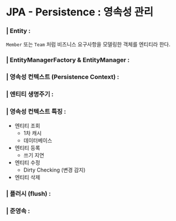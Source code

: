 # JPA - Persistence : 영속성 관리 

### | Entity : 

`Member` 또는 `Team` 처럼 비즈니스 요구사항을 모델링한 객체를 엔티티라 한다. 

### | EntityManagerFactory & EntityManager :

### | 영속성 컨텍스트 (Persistence Context) : 

### | 엔티티 생명주기 : 

### | 영속성 컨텍스트 특징 : 

- 엔티티 조회
  - 1차 캐시
  - 데이터베이스
- 엔티티 등록 
  - 쓰기 지연
- 엔티티 수정 
  - Dirty Checking (변경 감지)
- 엔티티 삭제 

### | 플러시 (flush) :

### | 준영속 :







